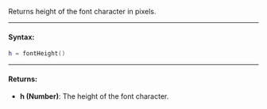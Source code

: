 Returns height of the font character in pixels.

---

#### Syntax:
```lua
h = fontHeight()
```

---

#### Returns:

* **h (Number)**: The height of the font character.
